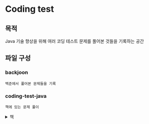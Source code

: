 # Coding test

## 목적
Java 기술 향상을 위해 여러 코딩 테스트 문제를 풀어본 것들을 기록하는 공간

## 파일 구성

### backjoon
    백준에서 풀어본 문제들을 기록

### coding-test-java
    책에 있는 문제 풀이

<details>
<summary>책</summary>
    <img src="https://github.com/Properks/spring-boot-study/assets/76582572/cd2b43da-95ab-4c69-adb4-01529c0ea155" width="300" alt="책">
</details>